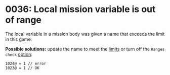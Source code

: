 # 0036: Local mission variable is out of range

The local variable in a mission body was given a name that exceeds the limit in this game.

**Possible solutions:** update the name to meet the [limits](../../scm-documentation/gta-limits.md) or turn off the `Ranges check` [option](../../editor/options/general.md#ranges-check):

```
1024@ = 1 // error
1023@ = 1 // OK
```

